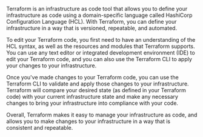 Terraform is an infrastructure as code tool that allows you to define your infrastructure as code using a domain-specific language called HashiCorp Configuration Language (HCL). With Terraform, you can define your infrastructure in a way that is versioned, repeatable, and automated.

To edit your Terraform code, you first need to have an understanding of the HCL syntax, as well as the resources and modules that Terraform supports. You can use any text editor or integrated development environment (IDE) to edit your Terraform code, and you can also use the Terraform CLI to apply your changes to your infrastructure.

Once you've made changes to your Terraform code, you can use the Terraform CLI to validate and apply those changes to your infrastructure. Terraform will compare your desired state (as defined in your Terraform code) with your current infrastructure state and make any necessary changes to bring your infrastructure into compliance with your code.

Overall, Terraform makes it easy to manage your infrastructure as code, and allows you to make changes to your infrastructure in a way that is consistent and repeatable.
